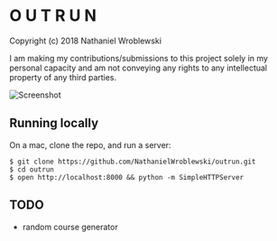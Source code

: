 O U T R U N
===

Copyright (c) 2018 Nathaniel Wroblewski

I am making my contributions/submissions to this project solely in my
personal capacity and am not conveying any rights to any intellectual
property of any third parties.

![Screenshot](https://d9n2q0aon7p4b.cloudfront.net/images/screenshot.png)

Running locally
---

On a mac, clone the repo, and run a server:

```
$ git clone https://github.com/NathanielWroblewski/outrun.git
$ cd outrun
$ open http://localhost:8000 && python -m SimpleHTTPServer
```

TODO
---

  - random course generator
